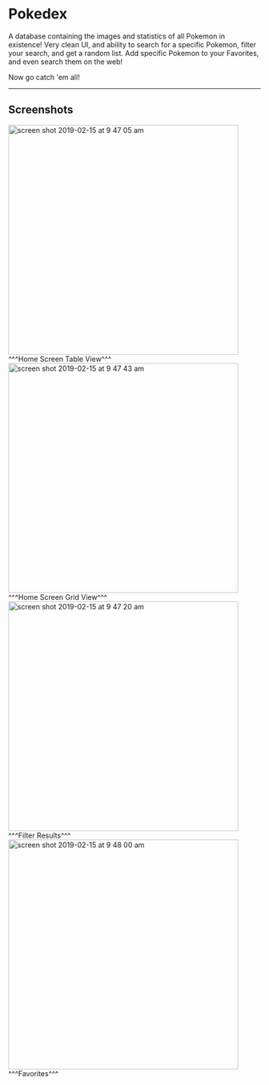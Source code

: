 # Pokedex

A database containing the images and statistics of all Pokemon in existence! Very clean UI, and ability to search for a specific
Pokemon, filter your search, and get a random list. Add specific Pokemon to your Favorites, and even search them on the web!

Now go catch 'em all!

--------------------------------------------------------------------------
## Screenshots


<img width="459" alt="screen shot 2019-02-15 at 9 47 05 am" src="https://user-images.githubusercontent.com/12488462/52874595-e0a53900-3106-11e9-8477-3f52f130cd4c.png">
^^^Home Screen Table View^^^

<img width="459" alt="screen shot 2019-02-15 at 9 47 43 am" src="https://user-images.githubusercontent.com/12488462/52874603-e69b1a00-3106-11e9-8556-80c41e17c6ca.png">
^^^Home Screen Grid View^^^

<img width="459" alt="screen shot 2019-02-15 at 9 47 20 am" src="https://user-images.githubusercontent.com/12488462/52874600-e569ed00-3106-11e9-9923-1da9673ce972.png">
^^^Filter Results^^^

<img width="459" alt="screen shot 2019-02-15 at 9 48 00 am" src="https://user-images.githubusercontent.com/12488462/52874614-eac73780-3106-11e9-87d4-32fddba89fe0.png">
^^^Favorites^^^

